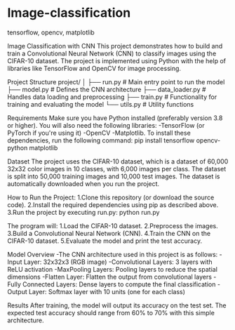 # Image-classification

tensorflow, opencv, matplotlib

Image Classification with CNN
This project demonstrates how to build and train a Convolutional Neural Network (CNN) to classify images using the CIFAR-10 dataset. The project is implemented using Python with the help of libraries like TensorFlow and OpenCV for image processing.

Project Structure
project/
│
├── run.py # Main entry point to run the model
├── model.py # Defines the CNN architecture
├── data_loader.py # Handles data loading and preprocessing
├── train.py # Functionality for training and evaluating the model
└── utils.py # Utility functions

Requirements
Make sure you have Python installed (preferably version 3.8 or higher). You will also need the following libraries:
-TensorFlow (or PyTorch if you're using it)
-OpenCV
-Matplotlib.
To install these dependencies, run the following command:
pip install tensorflow opencv-python matplotlib

Dataset
The project uses the CIFAR-10 dataset, which is a dataset of 60,000 32x32 color images in 10 classes, with 6,000 images per class. The dataset is split into 50,000 training images and 10,000 test images.
The dataset is automatically downloaded when you run the project.

How to Run the Project:
1.Clone this repository (or download the source code).
2.Install the required dependencies using pip as described above.
3.Run the project by executing run.py:
python run.py

The program will:
1.Load the CIFAR-10 dataset.
2.Preprocess the images.
3.Build a Convolutional Neural Network (CNN).
4.Train the CNN on the CIFAR-10 dataset.
5.Evaluate the model and print the test accuracy.

Model Overview
-The CNN architecture used in this project is as follows:
-Input Layer: 32x32x3 (RGB image)
-Convolutional Layers: 3 layers with ReLU activation
-MaxPooling Layers: Pooling layers to reduce the spatial dimensions
-Flatten Layer: Flatten the output from convolutional layers
-Fully Connected Layers: Dense layers to compute the final classification
-Output Layer: Softmax layer with 10 units (one for each class)

Results
After training, the model will output its accuracy on the test set. The expected test accuracy should range from 60% to 70% with this simple architecture.
